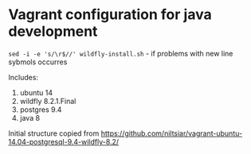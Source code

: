 # Vagrant configuration for java development

`sed -i -e 's/\r$//' wildfly-install.sh` - if problems with new line sybmols occurres

Includes:

1. ubuntu 14
2. wildfly 8.2.1.Final
3. postgres 9.4
4. java 8

Initial structure copied from https://github.com/niltsiar/vagrant-ubuntu-14.04-postgresql-9.4-wildfly-8.2/

